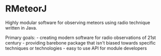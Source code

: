 RMeteorJ
========

Highly modular software for observing meteors using radio technique written in Java.

Primary goals:
	- creating modern software for radio observations of 21st century
	- providing barebone package that isn't biased towards specific techniques or technologies 
	- easy to use API for module developers
